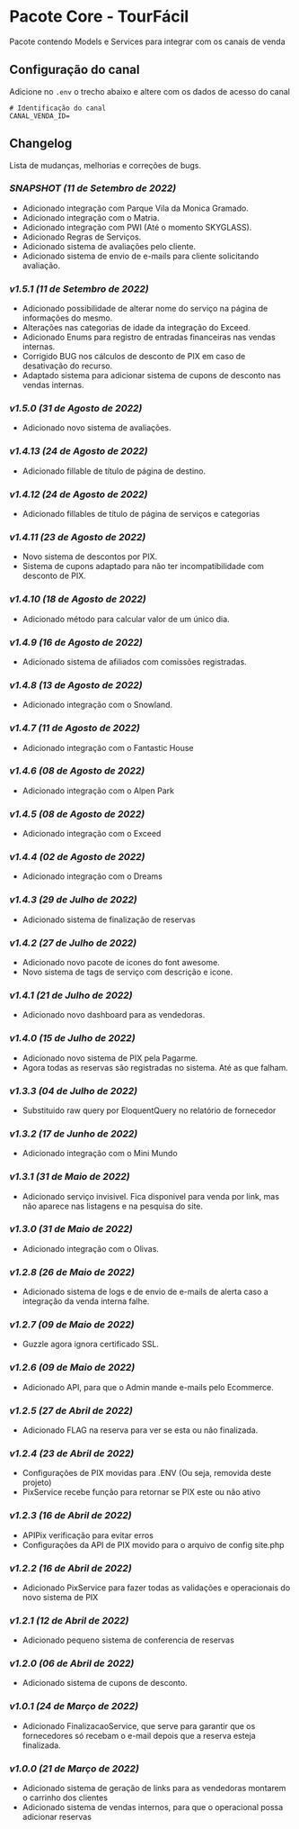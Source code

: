 # Pacote Core - TourFácil

Pacote contendo Models e Services para integrar com os canais de venda

## Configuração do canal

Adicione no `.env` o trecho abaixo e altere com os dados de acesso do canal

```text
# Identificação do canal
CANAL_VENDA_ID=
```
## Changelog

Lista de mudanças, melhorias e correções de bugs.

### *SNAPSHOT (11 de Setembro de 2022)*
- Adicionado integração com Parque Vila da Monica Gramado.
- Adicionado integração com o Matria.
- Adicionado integração com PWI (Até o momento SKYGLASS).
- Adicionado Regras de Serviços.
- Adicionado sistema de avaliações pelo cliente.
- Adicionado sistema de envio de e-mails para cliente solicitando avaliação.

### *v1.5.1 (11 de Setembro de 2022)*
- Adicionado possibilidade de alterar nome do serviço na página de informações do mesmo.
- Alterações nas categorias de idade da integração do Exceed.
- Adicionado Enums para registro de entradas financeiras nas vendas internas.
- Corrigido BUG nos cálculos de desconto de PIX em caso de desativação do recurso.
- Adaptado sistema para adicionar sistema de cupons de desconto nas vendas internas.

### *v1.5.0 (31 de Agosto de 2022)*
- Adicionado novo sistema de avaliações.

### *v1.4.13 (24 de Agosto de 2022)*
- Adicionado fillable de título de página de destino.

### *v1.4.12 (24 de Agosto de 2022)*
- Adicionado fillables de título de página de serviços e categorias

### *v1.4.11 (23 de Agosto de 2022)*
- Novo sistema de descontos por PIX.
- Sistema de cupons adaptado para não ter incompatibilidade com desconto de PIX.

### *v1.4.10 (18 de Agosto de 2022)*
- Adicionado método para calcular valor de um único dia.

### *v1.4.9 (16 de Agosto de 2022)*
- Adicionado sistema de afiliados com comissões registradas.

### *v1.4.8 (13 de Agosto de 2022)*
- Adicionado integração com o Snowland.

### *v1.4.7 (11 de Agosto de 2022)*
- Adicionado integração com o Fantastic House

### *v1.4.6 (08 de Agosto de 2022)*
- Adicionado integração com o Alpen Park

### *v1.4.5 (08 de Agosto de 2022)*
- Adicionado integração com o Exceed

### *v1.4.4 (02 de Agosto de 2022)*
- Adicionado integração com o Dreams

### *v1.4.3 (29 de Julho de 2022)*
- Adicionado sistema de finalização de reservas

### *v1.4.2 (27 de Julho de 2022)*
- Adicionado novo pacote de icones do font awesome.
- Novo sistema de tags de serviço com descrição e icone.

### *v1.4.1 (21 de Julho de 2022)*
- Adicionado novo dashboard para as vendedoras.

### *v1.4.0 (15 de Julho de 2022)*
- Adicionado novo sistema de PIX pela Pagarme.
- Agora todas as reservas são registradas no sistema. Até as que falham.

### *v1.3.3 (04 de Julho de 2022)*
- Substituido raw query por EloquentQuery no relatório de fornecedor

### *v1.3.2 (17 de Junho de 2022)*
- Adicionado integração com o Mini Mundo

### *v1.3.1 (31 de Maio de 2022)*
- Adicionado serviço invisivel. Fica disponivel para venda por link, mas não aparece nas listagens e na pesquisa do site.

### *v1.3.0 (31 de Maio de 2022)*
- Adicionado integração com o Olivas.

### *v1.2.8 (26 de Maio de 2022)*
- Adicionado sistema de logs e de envio de e-mails de alerta caso a integração da venda interna falhe.

### *v1.2.7 (09 de Maio de 2022)*
- Guzzle agora ignora certificado SSL.

### *v1.2.6 (09 de Maio de 2022)*
- Adicionado API, para que o Admin mande e-mails pelo Ecommerce.

### *v1.2.5 (27 de Abril de 2022)*
- Adicionado FLAG na reserva para ver se esta ou não finalizada.

### *v1.2.4 (23 de Abril de 2022)*
- Configurações de PIX movidas para .ENV (Ou seja, removida deste projeto)
- PixService recebe função para retornar se PIX este ou não ativo

### *v1.2.3 (16 de Abril de 2022)*
- APIPix verificação para evitar erros
- Configurações da API de PIX movido para o arquivo de config site.php

### *v1.2.2 (16 de Abril de 2022)*
- Adicionado PixService para fazer todas as validações e operacionais do novo sistema de PIX

### *v1.2.1 (12 de Abril de 2022)*
- Adicionado pequeno sistema de conferencia de reservas

### *v1.2.0 (06 de Abril de 2022)*
- Adicionado sistema de cupons de desconto.

### *v1.0.1 (24 de Março de 2022)*
- Adicionado FinalizacaoService, que serve para garantir que os fornecedores só recebam o e-mail depois que a reserva esteja finalizada.

### *v1.0.0 (21 de Março de 2022)*
- Adicionado sistema de geração de links para as vendedoras montarem o carrinho dos clientes
- Adicionado sistema de vendas internos, para que o operacional possa adicionar reservas
